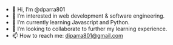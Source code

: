 - 👋 Hi, I’m @dparra801
- 👀 I’m interested in web development & software engineering.
- 🌱 I’m currently learning Javascript and Python.
- 💞️ I’m looking to collaborate to further my learning experience.
- 📫 How to reach me: diparra801@gmail.com

<!---
dparra801/dparra801 is a ✨ special ✨ repository because its `README.md` (this file) appears on your GitHub profile.
You can click the Preview link to take a look at your changes.
--->
